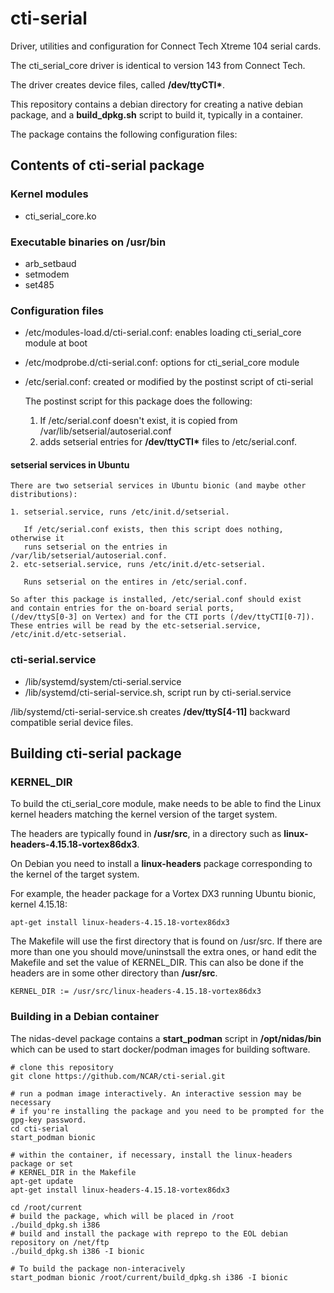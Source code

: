 # cti-serial
Driver, utilities and configuration for Connect Tech Xtreme 104 serial cards.

The cti_serial_core driver is identical to version 143 from Connect Tech.

The driver creates device files, called **/dev/ttyCTI\***.

This repository contains a debian directory for creating a native debian package, and a **build_dpkg.sh** script to build it, typically in a container.

The package contains the following configuration files:

## Contents of cti-serial package

### Kernel modules
- cti_serial_core.ko

### Executable binaries on /usr/bin
- arb_setbaud
- setmodem
- set485

### Configuration files
- /etc/modules-load.d/cti-serial.conf: enables loading cti_serial_core module at boot
- /etc/modprobe.d/cti-serial.conf: options for cti_serial_core module

- /etc/serial.conf: created or modified by the postinst script of cti-serial

    The postinst script for this package does the following:
    1. If /etc/serial.conf doesn't exist, it is copied from /var/lib/setserial/autoserial.conf
    2. adds setserial entries for **/dev/ttyCTI\*** files to /etc/serial.conf.

#### setserial services in Ubuntu

    There are two setserial services in Ubuntu bionic (and maybe other distributions):

    1. setserial.service, runs /etc/init.d/setserial.

       If /etc/serial.conf exists, then this script does nothing, otherwise it
       runs setserial on the entries in /var/lib/setserial/autoserial.conf.
    2. etc-setserial.service, runs /etc/init.d/etc-setserial.
       
       Runs setserial on the entires in /etc/serial.conf.

    So after this package is installed, /etc/serial.conf should exist
    and contain entries for the on-board serial ports,
    (/dev/ttyS[0-3] on Vertex) and for the CTI ports (/dev/ttyCTI[0-7]).
    These entries will be read by the etc-setserial.service, /etc/init.d/etc-setserial.

### cti-serial.service
- /lib/systemd/system/cti-serial.service
- /lib/systemd/cti-serial-service.sh, script run by cti-serial.service

/lib/systemd/cti-serial-service.sh creates **/dev/ttyS[4-11]** backward compatible serial device files.
        
## Building cti-serial package

### KERNEL_DIR
To build the cti_serial_core module, make needs to be able to find the Linux kernel headers matching the kernel version of the target system.

The headers are typically found in **/usr/src**, in a directory such as **linux-headers-4.15.18-vortex86dx3**.

On Debian you need to install a **linux-headers** package corresponding to the kernel of the target system.  

For example, the header package for a Vortex DX3 running Ubuntu bionic, kernel 4.15.18:

    apt-get install linux-headers-4.15.18-vortex86dx3

The Makefile will use the first directory that is found on /usr/src.  If there are more than one you should move/uninstsall the extra ones, or hand edit the Makefile and set the value of KERNEL_DIR. This can also be done if the headers are in some other directory than **/usr/src**.

    KERNEL_DIR := /usr/src/linux-headers-4.15.18-vortex86dx3 

### Building in a Debian container
The nidas-devel package contains a **start_podman** script in **/opt/nidas/bin** which can be used to start docker/podman images for building software.

    # clone this repository
    git clone https://github.com/NCAR/cti-serial.git

    # run a podman image interactively. An interactive session may be necessary
    # if you're installing the package and you need to be prompted for the gpg-key password.
    cd cti-serial
    start_podman bionic

    # within the container, if necessary, install the linux-headers package or set
    # KERNEL_DIR in the Makefile
    apt-get update 
    apt-get install linux-headers-4.15.18-vortex86dx3

    cd /root/current
    # build the package, which will be placed in /root
    ./build_dpkg.sh i386
    # build and install the package with reprepo to the EOL debian repository on /net/ftp
    ./build_dpkg.sh i386 -I bionic

    # To build the package non-interacively
    start_podman bionic /root/current/build_dpkg.sh i386 -I bionic
